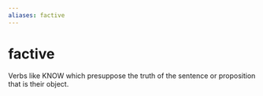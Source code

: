 ```yaml
---
aliases: factive
---
```

# factive

Verbs like KNOW which presuppose the truth of the sentence or proposition that is their object.<br>

